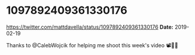 # 1097892409361330176
https://twitter.com/mattdavella/status/1097892409361330176
**Date:** 2019-02-19

Thanks to @CalebWojcik for helping me shoot this week's video 📽️👏🏻
